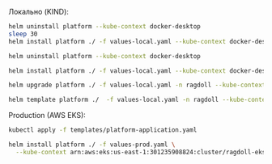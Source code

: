 Локально (KIND):
```bash
helm uninstall platform --kube-context docker-desktop
sleep 30
helm install platform ./ -f values-local.yaml --kube-context docker-desktop
```
```bash
helm uninstall platform --kube-context docker-desktop
```
```bash
helm install platform ./ -f values-local.yaml --kube-context docker-desktop
```

```bash
helm upgrade platform ./ -f values-local.yaml -n ragdoll --kube-context docker-desktop
```
```bash
helm template platform ./  -f values-local.yaml -n ragdoll --kube-context docker-desktop > rendered.yaml
```


Production (AWS EKS):
```bash
kubectl apply -f templates/platform-application.yaml
```
```bash
helm install platform ./ -f values-prod.yaml \
  --kube-context arn:aws:eks:us-east-1:301235908824:cluster/ragdoll-eks
```
